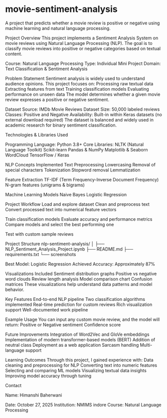 # movie-sentiment-analysis
A project that predicts whether a movie review is positive or negative using machine learning and natural language processing.

Project Overview
This project implements a Sentiment Analysis System on movie reviews using Natural Language Processing (NLP). The goal is to classify movie reviews into positive or negative categories based on textual content.

Course: Natural Language Processing
Type: Individual Mini Project
Domain: Text Classification & Sentiment Analysis

Problem Statement
Sentiment analysis is widely used to understand audience opinions. This project focuses on:
Processing raw textual data
Extracting features from text
Training classification models
Evaluating performance on unseen data
The model determines whether a given movie review expresses a positive or negative sentiment.

Dataset
Source: IMDb Movie Reviews Dataset
Size: 50,000 labeled reviews
Classes: Positive and Negative
Availability: Built-in within Keras datasets (no external download required)
The dataset is balanced and widely used in academic research for binary sentiment classification.

Technologies & Libraries Used

Programming Language:
Python 3.8+
Core Libraries:
NLTK (Natural Language Toolkit)
Scikit-learn
Pandas & NumPy
Matplotlib & Seaborn
WordCloud
TensorFlow / Keras

NLP Concepts Implemented
Text Preprocessing
Lowercasing
Removal of special characters
Tokenization
Stopword removal
Lemmatization

Feature Extraction
TF-IDF (Term Frequency-Inverse Document Frequency)
N-gram features (unigrams & bigrams)

Machine Learning Models
Naive Bayes
Logistic Regression

Project Workflow
Load and explore dataset
Clean and preprocess text
Convert processed text into numerical feature vectors

Train classification models
Evaluate accuracy and performance metrics
Compare models and select the best performing one

Test with custom sample reviews

Project Structure
nlp-sentiment-analysis/
│
├── NLP_Sentiment_Analysis_Project.ipynb
├── README.md
├── requirements.txt
└── screenshots


Best Model: Logistic Regression
Achieved Accuracy: Approximately 87%

Visualizations Included
Sentiment distribution graphs
Positive vs negative word clouds
Review length analysis
Model comparison chart
Confusion matrices
These visualizations help understand data patterns and model behavior.

Key Features
End-to-end NLP pipeline
Two classification algorithms implemented
Real-time prediction for custom reviews
Rich visualization support
Well-documented work pipeline

Example Usage
You can input any custom movie review, and the model will return:
Positive or Negative sentiment
Confidence score

Future Improvements
Integration of Word2Vec and GloVe embeddings
Implementation of modern transformer-based models (BERT)
Addition of neutral class
Deployment as a web application
Sarcasm handling
Multi-language support

Learning Outcomes
Through this project, I gained experience with:
Data cleaning and preprocessing for NLP
Converting text into numeric features
Selecting and comparing ML models
Visualizing textual data insights
Improving model accuracy through tuning


Contact

Name: Himanshi Baherwani 

Date: October 27, 2025
Institution: NMIMS indore
Course: Natural Language Processing
